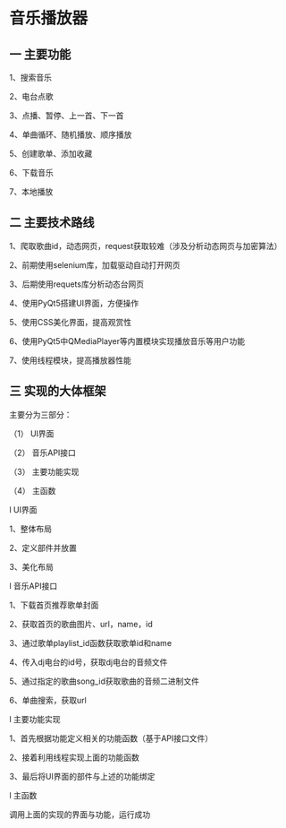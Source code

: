 # **音乐播放器**

## **一 主要功能**

1、搜索音乐

2、电台点歌

3、点播、暂停、上一首、下一首

4、单曲循环、随机播放、顺序播放

5、创建歌单、添加收藏

6、下载音乐

7、本地播放

 

## **二 主要技术路线**

1、爬取歌曲id，动态网页，request获取较难（涉及分析动态网页与加密算法）

2、前期使用selenium库，加载驱动自动打开网页

3、后期使用requets库分析动态台网页

4、使用PyQt5搭建UI界面，方便操作

5、使用CSS美化界面，提高观赏性

6、使用PyQt5中QMediaPlayer等内置模块实现播放音乐等用户功能

7、使用线程模块，提高播放器性能

 

## **三 实现的大体框架**

主要分为三部分：

（1）  UI界面

（2）  音乐API接口

（3）  主要功能实现

（4）  主函数

 

l UI界面

1、整体布局

2、定义部件并放置

3、美化布局

 

l 音乐API接口

1、下载首页推荐歌单封面

2、获取首页的歌曲图片、url，name，id

3、通过歌单playlist_id函数获取歌单id和name

4、传入dj电台的id号，获取dj电台的音频文件

5、通过指定的歌曲song_id获取歌曲的音频二进制文件

6、单曲搜索，获取url

 

l 主要功能实现

1、首先根据功能定义相关的功能函数（基于API接口文件）

2、接着利用线程实现上面的功能函数

3、最后将UI界面的部件与上述的功能绑定

 

l 主函数

调用上面的实现的界面与功能，运行成功

 

 

